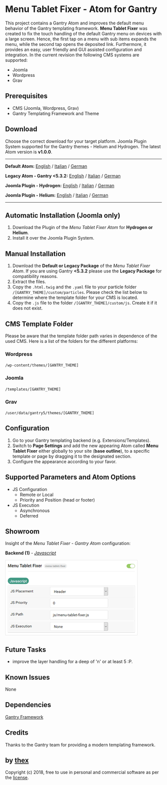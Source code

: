 # Menu Tablet Fixer - Atom for Gantry
This project contains a Gantry Atom and improves the default menu behavior of the Gantry templating framework. **Menu Tablet Fixer** was created to fix the touch handling of the default Gantry menu on devices with a large screen. Hence, the first tap on a menu with sub items expands the menu, while the second tap opens the deposited link. Furthermore, it provides an easy, user friendly and GUI assisted configuration and integration. In the current revision the following CMS systems are supported:
* Joomla
* Wordpress
* Grav

## Prerequisites
* CMS (Joomla, Wordpress, Grav)
* Gantry Templating Framework and Theme

## Download
Choose the correct download for your target platform. Joomla Plugin System supported for the Gantry themes - Helium and Hydrogen. The latest Atom version is **v1.0.0**.
___
**Default Atom:**
[English](https://github.com/thexmanxyz/Tablet-Menu-Fixer-Gantry/releases/download/v1.0.0/mtf.atom.only.EN.v1.0.0.zip) / [Italian](https://github.com/thexmanxyz/Tablet-Menu-Fixer-Gantry/releases/download/v1.0.0/mtf.atom.only.IT.v1.0.0.zip) / [German](https://github.com/thexmanxyz/Tablet-Menu-Fixer-Gantry/releases/download/v1.0.0/mtf.atom.only.DE.v1.0.0.zip)

**Legacy Atom - Gantry <5.3.2:**
[English](https://github.com/thexmanxyz/Tablet-Menu-Fixer-Gantry/releases/download/v1.0.0/mtf.atom.only.legacy.EN.v1.0.0.zip) / [Italian](https://github.com/thexmanxyz/Tablet-Menu-Fixer-Gantry/releases/download/v1.0.0/mtf.atom.only.legacy.IT.v1.0.0.zip) / [German](https://github.com/thexmanxyz/Tablet-Menu-Fixer-Gantry/releases/download/v1.0.0/mtf.atom.only.legacy.DE.v1.0.0.zip)

**Joomla Plugin - Hydrogen:**
[English](https://github.com/thexmanxyz/Tablet-Menu-Fixer-Gantry/releases/download/v1.0.0/mtf.j3.hydrogen.EN.v1.0.0.zip) / [Italian](https://github.com/thexmanxyz/Tablet-Menu-Fixer-Gantry/releases/download/v1.0.0/mtf.j3.hydrogen.IT.v1.0.0.zip) / [German](https://github.com/thexmanxyz/Tablet-Menu-Fixer-Gantry/releases/download/v1.0.0/mtf.j3.hydrogen.DE.v1.0.0.zip)

**Joomla Plugin - Helium:**
[English](https://github.com/thexmanxyz/Tablet-Menu-Fixer-Gantry/releases/download/v1.0.0/mtf.j3.helium.EN.v1.0.0.zip) / [Italian](https://github.com/thexmanxyz/Tablet-Menu-Fixer-Gantry/releases/download/v1.0.0/mtf.j3.helium.IT.v1.0.0.zip) / [German](https://github.com/thexmanxyz/Tablet-Menu-Fixer-Gantry/releases/download/v1.0.0/mtf.j3.helium.DE.v1.0.0.zip)
___

## Automatic Installation (Joomla only)
1. Download the Plugin of the *Menu Tablet Fixer Atom* for **Hydrogen or Helium**.
2. Install it over the Joomla Plugin System.

## Manual Installation
1. Download the **Default or Legacy Package** of the *Menu Tablet Fixer Atom*. If you are using Gantry **<5.3.2** please use the **Legacy Package** for compatibility reasons.
2. Extract the files.
3. Copy the `.html.twig` and the `.yaml` file to your particle folder `/[GANTRY_THEME]/custom/particles`. Please check the list below to determine where the template folder for your CMS is located.
4. Copy the `.js` file to the folder `/[GANTRY_THEME]/custom/js`. Create it if it does not exist.

## CMS Template Folder
Please be aware that the template folder path varies in dependence of the used CMS. Here is a list of the folders for the different platforms:

### Wordpress
`/wp-content/themes/[GANTRY_THEME]`

### Joomla
`/templates/[GANTRY_THEME]`

### Grav
`/user/data/gantry5/themes/[GANTRY_THEME]`

## Configuration
1. Go to your Gantry templating backend (e.g. Extensions/Templates).
2. Switch to **Page Settings** and add the new appearing Atom called **Menu Tablet Fixer** either globally to your site (**base outline**), to a specific template or page by dragging it to the designated section.
3. Configure the appearance according to your favor.

## Supported Parameters and Atom Options
* JS Configuration
  * Remote or Local
  * Priority and Position (head or footer)
* JS Execution
  * Asynchronous
  * Deferred

## Showroom
Insight of the *Menu Tablet Fixer - Gantry Atom* configuration:

**Backend (1)** - *[Javascript](/screenshots/backend_js.png)*

![1](/screenshots/backend_js.png)

## Future Tasks
* improve the layer handling for a deep of 'n' or at least 5 :P.

## Known Issues
None

## Dependencies
[Gantry Framework](http://gantry.org/)

## Credits
Thanks to the Gantry team for providing a modern templating framework.

## by [thex](https://github.com/thexmanxyz)
Copyright (c) 2018, free to use in personal and commercial software as per the [license](/LICENSE.md).
